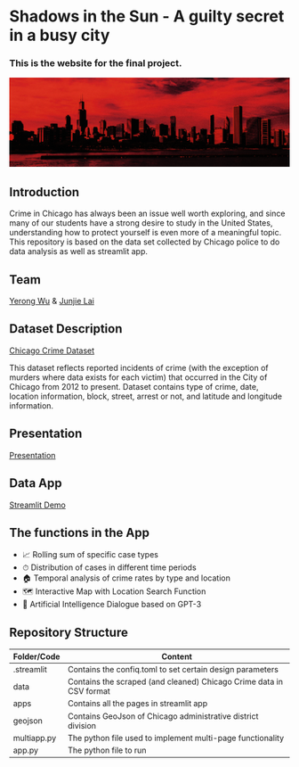 # Shadows in the Sun - A guilty secret in a busy city

### This is the website for the final project.
![picture](https://github.com/Fairy-Rong/Final-project/blob/main/skyline.jpg?raw=true)

## Introduction
Crime in Chicago has always been an issue well worth exploring, and since many of our students have a strong desire to study in the United States, understanding how to protect yourself is even more of a meaningful topic. This repository is based on the data set collected by Chicago police to do data analysis as well as streamlit app.

## Team
[Yerong Wu](https://github.com/Fairy-Rong) & [Junjie Lai](https://github.com/JunjieLai)

## Dataset Description
[Chicago Crime Dataset](https://www.kaggle.com/datasets/chicago/chicago-crime?search=crime)

This dataset reflects reported incidents of crime (with the exception of murders where data exists for each victim) that occurred in the City of Chicago from 2012 to present. Dataset contains type of crime, date, location information, block, street, arrest or not, and latitude and longitude information.

## Presentation
[Presentation](https://github.com/Fairy-Rong/Final-project/blob/main/Team-14.pdf)

## Data App
[Streamlit Demo](https://fairy-rong-final-project-app-xm32au.streamlitapp.com/)

## The functions in the App
* 📈 Rolling sum of specific case types
* ⏱ Distribution of cases in different time periods
* 🏠 Temporal analysis of crime rates by type and location
* 🗺 Interactive Map with Location Search Function
* 🤖 Artificial Intelligence Dialogue based on GPT-3

## Repository Structure

| **Folder/Code** | **Content**                                              |
| :---------- | ------------------------------------------------------------ |
| .streamlit  | Contains the confiq.toml to set certain design parameters    |
| data        | Contains the scraped (and cleaned) Chicago Crime data in CSV format |
| apps        | Contains all the pages in streamlit app                      |
| geojson     | Contains GeoJson of Chicago administrative district division |
| multiapp.py | The python file used to implement multi-page functionality   |
| app.py      | The python file to run                                       |







